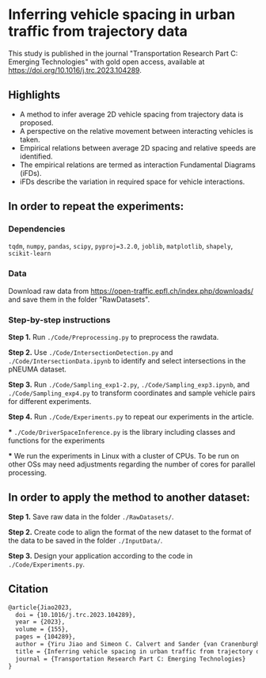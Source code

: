 # Inferring vehicle spacing in urban traffic from trajectory data
This study is published in the journal "Transportation Research Part C: Emerging Technologies" with gold open access, available at <https://doi.org/10.1016/j.trc.2023.104289>.
## Highlights
- A method to infer average 2D vehicle spacing from trajectory data is proposed.
- A perspective on the relative movement between interacting vehicles is taken.
- Empirical relations between average 2D spacing and relative speeds are identified.
- The empirical relations are termed as interaction Fundamental Diagrams (iFDs).
- iFDs describe the variation in required space for vehicle interactions.

## In order to repeat the experiments:

### Dependencies
`tqdm`, `numpy`, `pandas`, `scipy`, `pyproj=3.2.0`, `joblib`, `matplotlib`, `shapely`, `scikit-learn`

### Data 
Download raw data from <https://open-traffic.epfl.ch/index.php/downloads/> and save them in the folder "RawDatasets".

### Step-by-step instructions

__Step 1.__ Run `./Code/Preprocessing.py` to preprocess the rawdata.

__Step 2.__ Use `./Code/IntersectionDetection.py` and `./Code/IntersectionData.ipynb` to identify and select intersections in the pNEUMA dataset.

__Step 3.__ Run `./Code/Sampling_exp1-2.py`, `./Code/Sampling_exp3.ipynb`, and `./Code/Sampling_exp4.py` to transform coordinates and sample vehicle pairs for different experiments.

__Step 4.__ Run `./Code/Experiments.py` to repeat our experiments in the article.

__*__ `./Code/DriverSpaceInference.py` is the library including classes and functions for the experiments

__*__ We run the experiments in Linux with a cluster of CPUs. To be run on other OSs may need adjustments regarding the number of cores for parallel processing.

## In order to apply the method to another dataset:

__Step 1.__ Save raw data in the folder `./RawDatasets/`.

__Step 2.__ Create code to align the format of the new dataset to the format of the data to be saved in the folder `./InputData/`.

__Step 3.__ Design your application according to the code in `./Code/Experiments.py`.

## Citation
````latex
@article{Jiao2023,
  doi = {10.1016/j.trc.2023.104289},
  year = {2023},
  volume = {155},
  pages = {104289},
  author = {Yiru Jiao and Simeon C. Calvert and Sander {van Cranenburgh} and Hans {van Lint}},
  title = {Inferring vehicle spacing in urban traffic from trajectory data},
  journal = {Transportation Research Part C: Emerging Technologies}
}
````
